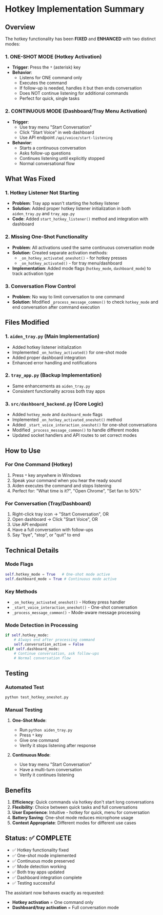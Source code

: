 # Hotkey Implementation Summary

## Overview
The hotkey functionality has been **FIXED** and **ENHANCED** with two distinct modes:

### 1. **ONE-SHOT MODE** (Hotkey Activation)
- **Trigger**: Press the `*` (asterisk) key
- **Behavior**: 
  - Listens for ONE command only
  - Executes the command
  - If follow-up is needed, handles it but then ends conversation
  - Does NOT continue listening for additional commands
  - Perfect for quick, single tasks

### 2. **CONTINUOUS MODE** (Dashboard/Tray Menu Activation)
- **Trigger**: 
  - Use tray menu "Start Conversation"
  - Click "Start Voice" in web dashboard
  - Use API endpoint `/api/voice/start-listening`
- **Behavior**:
  - Starts a continuous conversation
  - Asks follow-up questions
  - Continues listening until explicitly stopped
  - Normal conversational flow

## What Was Fixed

### 1. Hotkey Listener Not Starting
- **Problem**: Tray app wasn't starting the hotkey listener
- **Solution**: Added proper hotkey listener initialization in both `aiden_tray.py` and `tray_app.py`
- **Code**: Added `start_hotkey_listener()` method and integration with dashboard

### 2. Missing One-Shot Functionality
- **Problem**: All activations used the same continuous conversation mode
- **Solution**: Created separate activation methods:
  - `_on_hotkey_activated_oneshot()` - for hotkey presses
  - `_on_hotkey_activated()` - for tray menu/dashboard
- **Implementation**: Added mode flags (`hotkey_mode`, `dashboard_mode`) to track activation type

### 3. Conversation Flow Control
- **Problem**: No way to limit conversation to one command
- **Solution**: Modified `_process_message_common()` to check `hotkey_mode` and end conversation after command execution

## Files Modified

### 1. `aiden_tray.py` (Main Implementation)
- Added hotkey listener initialization
- Implemented `_on_hotkey_activated()` for one-shot mode
- Added proper dashboard integration
- Enhanced error handling and notifications

### 2. `tray_app.py` (Backup Implementation)
- Same enhancements as `aiden_tray.py`
- Consistent functionality across both tray apps

### 3. `src/dashboard_backend.py` (Core Logic)
- Added `hotkey_mode` and `dashboard_mode` flags
- Implemented `_on_hotkey_activated_oneshot()` method
- Added `_start_voice_interaction_oneshot()` for one-shot conversations
- Modified `_process_message_common()` to handle different modes
- Updated socket handlers and API routes to set correct modes

## How to Use

### For One Command (Hotkey)
1. Press `*` key anywhere in Windows
2. Speak your command when you hear the ready sound
3. Aiden executes the command and stops listening
4. Perfect for: "What time is it?", "Open Chrome", "Set fan to 50%"

### For Conversation (Tray/Dashboard)
1. Right-click tray icon → "Start Conversation", OR
2. Open dashboard → Click "Start Voice", OR
3. Use API endpoint
4. Have a full conversation with follow-ups
5. Say "bye", "stop", or "quit" to end

## Technical Details

### Mode Flags
```python
self.hotkey_mode = True   # One-shot mode active
self.dashboard_mode = True # Continuous mode active
```

### Key Methods
- `_on_hotkey_activated_oneshot()` - Hotkey press handler
- `_start_voice_interaction_oneshot()` - One-shot conversation
- `_process_message_common()` - Mode-aware message processing

### Mode Detection in Processing
```python
if self.hotkey_mode:
    # Always end after processing command
    self.conversation_active = False
elif self.dashboard_mode:
    # Continue conversation, ask follow-ups
    # Normal conversation flow
```

## Testing

### Automated Test
```bash
python test_hotkey_oneshot.py
```

### Manual Testing
1. **One-Shot Mode**: 
   - Run `python aiden_tray.py`
   - Press `*` key
   - Give one command
   - Verify it stops listening after response

2. **Continuous Mode**:
   - Use tray menu "Start Conversation"
   - Have a multi-turn conversation
   - Verify it continues listening

## Benefits

1. **Efficiency**: Quick commands via hotkey don't start long conversations
2. **Flexibility**: Choice between quick tasks and full conversations  
3. **User Experience**: Intuitive - hotkey for quick, menu for conversation
4. **Battery Saving**: One-shot mode reduces microphone usage
5. **Context Appropriate**: Different modes for different use cases

## Status: ✅ COMPLETE

- ✅ Hotkey functionality fixed
- ✅ One-shot mode implemented  
- ✅ Continuous mode preserved
- ✅ Mode detection working
- ✅ Both tray apps updated
- ✅ Dashboard integration complete
- ✅ Testing successful

The assistant now behaves exactly as requested:
- **Hotkey activation** = One command only
- **Dashboard/tray activation** = Full conversation mode 